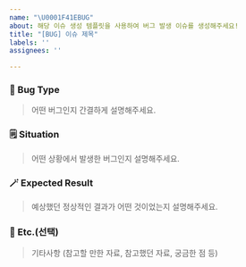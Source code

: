 ```yaml
---
name: "\U0001F41EBUG"
about: 해당 이슈 생성 템플릿을 사용하여 버그 발생 이슈를 생성해주세요!
title: "[BUG] 이슈 제목"
labels: ''
assignees: ''

---
```


### 🧐 Bug Type
> 어떤 버그인지 간결하게 설명해주세요.

### 🗒️ Situation
> 어떤 상황에서 발생한 버그인지 설명해주세요.

### 🪄 Expected Result
> 예상했던 정상적인 결과가 어떤 것이었는지 설명해주세요.

### 🧩 Etc.(선택)
 > 기타사항 (참고할 만한 자료, 참고했던 자료, 궁금한 점 등)

